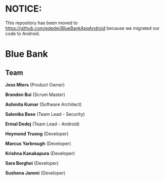 # NOTICE: 
This repository has been moved to https://github.com/ededej/BlueBankAppAndroid because we migrated our code to Android.

# Blue Bank

## Team

**Jess Miers** (Product Owner)

**Brandon Bui** (Scrum Master)

**Ashmita Kumar** (Software Architect)

**Salonika Bose** (Team Lead - Security)

**Ermal Dedej** (Team Lead - Android)

**Heymond Truong** (Developer)

**Marcus Yarbrough** (Developer)

**Krishna Kanakapura** (Developer)

**Sara Borghei** (Developer)

**Sushena Jammi** (Developer)
